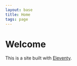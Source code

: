 ```yaml
---
layout: base
title: Home
tags: page
---
```


# Welcome

This is a site built with [Eleventy](https://www.11ty.io/).